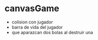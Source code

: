 # canvasGame
<ul>
<li>colision con jugador </li>
<li>barra de vida del jugador </li>
<li>que aparazcan dos bolas al destruir una</li>


</ul>